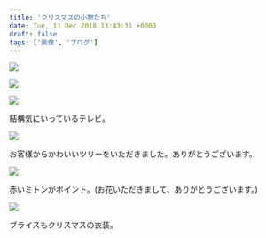 ```yaml
---
title: 'クリスマスの小物たち'
date: Tue, 11 Dec 2018 13:43:31 +0000
draft: false
tags: ['画像', 'ブログ']
---
```


![](/images/2018/12/DSC_0842-576x1024.jpg)

![](/images/2018/12/DSC_0843-576x1024.jpg)

![](/images/2018/12/DSC_0844-576x1024.jpg)

結構気にいっているテレビ。

![](/images/2018/12/DSC_0845-576x1024.jpg)

お客様からかわいいツリーをいただきました。ありがとうございます。

![](/images/2018/12/DSC_0846-1024x576.jpg)

赤いミトンがポイント。(お花いただきまして、ありがとうございます。)

![](/images/2018/12/DSC_0847-576x1024.jpg)

ブライスもクリスマスの衣装。